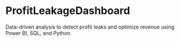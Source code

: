 # ProfitLeakageDashboard
Data-driven analysis to detect profit leaks and optimize revenue using Power BI, SQL, and Python
